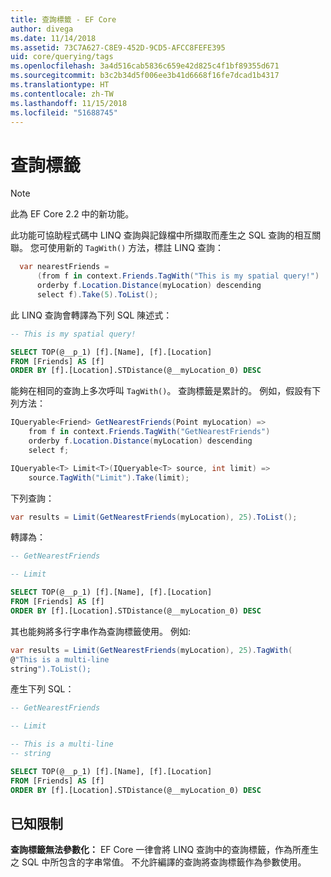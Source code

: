 ```yaml
---
title: 查詢標籤 - EF Core
author: divega
ms.date: 11/14/2018
ms.assetid: 73C7A627-C8E9-452D-9CD5-AFCC8FEFE395
uid: core/querying/tags
ms.openlocfilehash: 3a4d516cab5836c659e42d825c4f1bf89355d671
ms.sourcegitcommit: b3c2b34d5f006ee3b41d6668f16fe7dcad1b4317
ms.translationtype: HT
ms.contentlocale: zh-TW
ms.lasthandoff: 11/15/2018
ms.locfileid: "51688745"
---
```

# <a name="query-tags"></a>查詢標籤
> [!NOTE]
> 此為 EF Core 2.2 中的新功能。

此功能可協助程式碼中 LINQ 查詢與記錄檔中所擷取而產生之 SQL 查詢的相互關聯。
您可使用新的 `TagWith()` 方法，標註 LINQ 查詢： 

``` csharp
  var nearestFriends =
      (from f in context.Friends.TagWith("This is my spatial query!")
      orderby f.Location.Distance(myLocation) descending
      select f).Take(5).ToList();
```

此 LINQ 查詢會轉譯為下列 SQL 陳述式：

``` sql
-- This is my spatial query!

SELECT TOP(@__p_1) [f].[Name], [f].[Location]
FROM [Friends] AS [f]
ORDER BY [f].[Location].STDistance(@__myLocation_0) DESC
```

能夠在相同的查詢上多次呼叫 `TagWith()`。
查詢標籤是累計的。
例如，假設有下列方法：

``` csharp
IQueryable<Friend> GetNearestFriends(Point myLocation) =>
    from f in context.Friends.TagWith("GetNearestFriends")
    orderby f.Location.Distance(myLocation) descending
    select f;

IQueryable<T> Limit<T>(IQueryable<T> source, int limit) =>
    source.TagWith("Limit").Take(limit);
```

下列查詢：   

``` csharp
var results = Limit(GetNearestFriends(myLocation), 25).ToList();
```

轉譯為：

``` sql
-- GetNearestFriends

-- Limit

SELECT TOP(@__p_1) [f].[Name], [f].[Location]
FROM [Friends] AS [f]
ORDER BY [f].[Location].STDistance(@__myLocation_0) DESC
```

其也能夠將多行字串作為查詢標籤使用。
例如: 

``` csharp
var results = Limit(GetNearestFriends(myLocation), 25).TagWith(
@"This is a multi-line
string").ToList();
```

產生下列 SQL：

``` sql
-- GetNearestFriends

-- Limit

-- This is a multi-line
-- string

SELECT TOP(@__p_1) [f].[Name], [f].[Location]
FROM [Friends] AS [f]
ORDER BY [f].[Location].STDistance(@__myLocation_0) DESC
```

## <a name="known-limitations"></a>已知限制
**查詢標籤無法參數化：** EF Core 一律會將 LINQ 查詢中的查詢標籤，作為所產生之 SQL 中所包含的字串常值。
不允許編譯的查詢將查詢標籤作為參數使用。